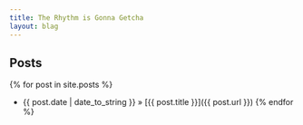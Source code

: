 ```yaml
---
title: The Rhythm is Gonna Getcha
layout: blag
---
```

## Posts
{% for post in site.posts %}
* {{ post.date | date_to_string }} &raquo; [{{ post.title }}]({{ post.url }})
{% endfor %}


